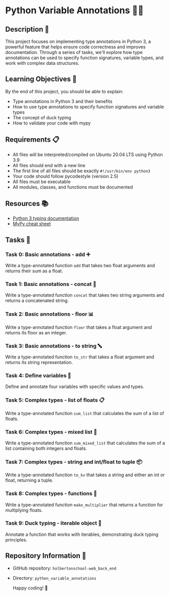 # Python Variable Annotations 🐍✨

## Description 📝

This project focuses on implementing type annotations in Python 3, a powerful feature that helps ensure code correctness and improves documentation. Through a series of tasks, we'll explore how type annotations can be used to specify function signatures, variable types, and work with complex data structures.

## Learning Objectives 🎯

By the end of this project, you should be able to explain:

- Type annotations in Python 3 and their benefits
- How to use type annotations to specify function signatures and variable types
- The concept of duck typing
- How to validate your code with mypy

## Requirements 📋

- All files will be interpreted/compiled on Ubuntu 20.04 LTS using Python 3.9
- All files should end with a new line
- The first line of all files should be exactly `#!/usr/bin/env python3`
- Your code should follow pycodestyle (version 2.5)
- All files must be executable
- All modules, classes, and functions must be documented

## Resources 📚

- [Python 3 typing documentation](https://docs.python.org/3/library/typing.html)
- [MyPy cheat sheet](http://mypy.readthedocs.io/en/latest/cheat_sheet_py3.html)

## Tasks 📌

### Task 0: Basic annotations - add ➕

Write a type-annotated function `add` that takes two float arguments and returns their sum as a float.

### Task 1: Basic annotations - concat 🔗

Write a type-annotated function `concat` that takes two string arguments and returns a concatenated string.

### Task 2: Basic annotations - floor 📊

Write a type-annotated function `floor` that takes a float argument and returns its floor as an integer.

### Task 3: Basic annotations - to string 🔤

Write a type-annotated function `to_str` that takes a float argument and returns its string representation.

### Task 4: Define variables 🧩

Define and annotate four variables with specific values and types.

### Task 5: Complex types - list of floats 📋

Write a type-annotated function `sum_list` that calculates the sum of a list of floats.

### Task 6: Complex types - mixed list 🔄

Write a type-annotated function `sum_mixed_list` that calculates the sum of a list containing both integers and floats.

### Task 7: Complex types - string and int/float to tuple 📦

Write a type-annotated function `to_kv` that takes a string and either an int or float, returning a tuple.

### Task 8: Complex types - functions 🧮

Write a type-annotated function `make_multiplier` that returns a function for multiplying floats.

### Task 9: Duck typing - iterable object 🦆

Annotate a function that works with iterables, demonstrating duck typing principles.

## Repository Information 📂

- GitHub repository: `holbertonschool-web_back_end`
- Directory: `python_variable_annotations`

  Happy coding! 🚀

